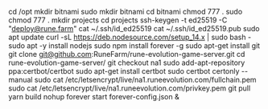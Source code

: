 cd /opt
mkdir bitnami
sudo mkdir bitnami
cd bitnami
chmod 777 .
sudo chmod 777 .
mkdir projects
cd projects
ssh-keygen -t ed25519 -C "deploy@rune.farm"
cat ~/.ssh/id_ed25519
cat ~/.ssh/id_ed25519.pub
sudo apt update
curl -sL https://deb.nodesource.com/setup_14.x | sudo bash -
sudo apt -y install nodejs
sudo npm install forever -g
sudo apt-get install git
git clone git@github.com:RuneFarm/rune-evolution-game-server.git
cd rune-evolution-game-server/
git checkout na1
sudo add-apt-repository ppa:certbot/certbot
sudo apt-get install certbot
sudo certbot certonly --manual
sudo cat /etc/letsencrypt/live/na1.runeevolution.com/fullchain.pem
sudo cat /etc/letsencrypt/live/na1.runeevolution.com/privkey.pem
git pull
yarn build
nohup forever start forever-config.json &